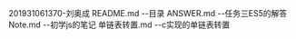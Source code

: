 201931061370-刘奥成
	README.md   --目录
	ANSWER.md	--任务三ES5的解答
	Note.md		--初学js的笔记
	单链表转置.md  --c实现的单链表转置